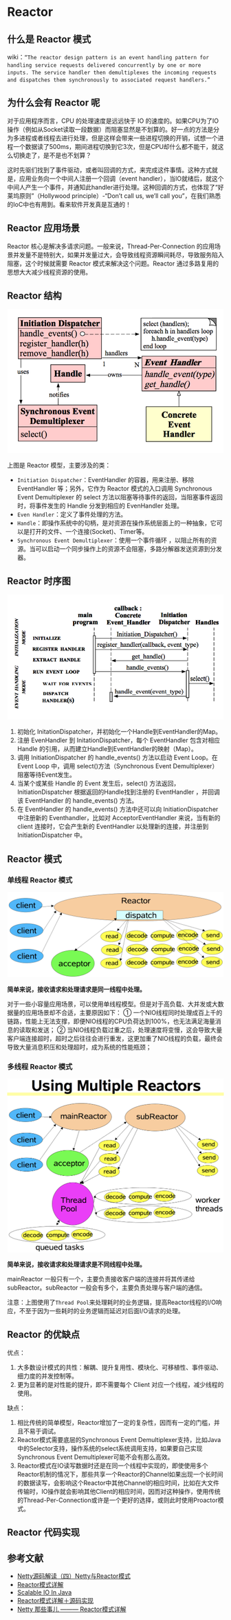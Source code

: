 # Reactor

## 什么是 Reactor 模式

wiki：`“The reactor design pattern is an event handling pattern for handling service requests delivered concurrently by one or more inputs. The service handler then demultiplexes the incoming requests and dispatches them synchronously to associated request handlers.”`

## 为什么会有 Reactor 呢

对于应用程序而言，CPU 的处理速度是远远快于 IO 的速度的。如果CPU为了IO操作（例如从Socket读取一段数据）而阻塞显然是不划算的。好一点的方法是分为多进程或者线程去进行处理，但是这样会带来一些进程切换的开销，试想一个进程一个数据读了500ms，期间进程切换到它3次，但是CPU却什么都不能干，就这么切换走了，是不是也不划算？

这时先驱们找到了事件驱动，或者叫回调的方式，来完成这件事情。这种方式就是，应用业务向一个中间人注册一个回调（event handler），当IO就绪后，就这个中间人产生一个事件，并通知此handler进行处理。这种回调的方式，也体现了“好莱坞原则”（Hollywood principle）-“Don’t call us, we’ll call you”，在我们熟悉的IoC中也有用到。看来软件开发真是互通的！

## Reactor 应用场景

Reactor 核心是解决多请求问题。一般来说，Thread-Per-Connection 的应用场景并发量不是特别大，如果并发量过大，会导致线程资源瞬间耗尽，导致服务陷入阻塞，这个时候就需要 Reactor 模式来解决这个问题。Reactor 通过多路复用的思想大大减少线程资源的使用。

## Reactor 结构

![结构](img/reactor-structure.png)

上图是 Reactor 模型，主要涉及的类：

- `Initiation Dispatcher`：EventHandler 的容器，用来注册、移除 EventHandler 等；另外，它作为 Reactor 模式的入口调用 Synchronous Event Demultiplexer 的 select 方法以阻塞等待事件的返回，当阻塞事件返回时，将事件发生的 Handle 分发到相应的 EvenHandler 处理。
- `Even Handler`：定义了事件处理的方法。
- `Handle`：即操作系统中的句柄，是对资源在操作系统层面上的一种抽象，它可以是打开的文件、一个连接(Socket)、Timer等。
- `Synchronous Event Demultiplexer`：使用一个事件循环 ，以阻止所有的资源。当可以启动一个同步操作上的资源不会阻塞，多路分解器发送资源到分发器。

## Reactor 时序图

![时序图](img/reactor-time.png)

1. 初始化 InitationDispatcher，并初始化一个Handle到EventHandler的Map。
2. 注册 EvenHandler 到 InitationDispatcher，每个 EventHandler 包含对相应 Handle 的引用，从而建立Handle到EventHandler的映射（Map）。
3. 调用 InitiationDispatcher 的 handle_events() 方法以启动 Event Loop。在 Event Loop 中，调用 select()方法（Synchronous Event Demultiplexer）阻塞等待Event发生。
4. 当某个或某些 Handle 的 Event 发生后，select() 方法返回，InitiationDispatcher 根据返回的Handle找到注册的 EventHandler ，并回调该 EventHandler 的 handle_events() 方法。
5. 在 EventHandler 的 handle_events() 方法中还可以向 InitiationDispatcher 中注册新的 Eventhandler，比如对 AcceptorEventHandler 来说，当有新的 client 连接时，它会产生新的 EventHandler 以处理新的连接，并注册到 InitiationDispatcher 中。

## Reactor 模式

### 单线程 Reactor 模式


![reactor单线程](img/single-reactor.png)

**简单来说，接收请求和处理请求是同一线程中处理。**

对于一些小容量应用场景，可以使用单线程模型。但是对于高负载、大并发或大数据量的应用场景却不合适，主要原因如下：
① 一个NIO线程同时处理成百上千的链路，性能上无法支撑，即便NIO线程的CPU负荷达到100%，也无法满足海量消息的读取和发送；
② 当NIO线程负载过重之后，处理速度将变慢，这会导致大量客户端连接超时，超时之后往往会进行重发，这更加重了NIO线程的负载，最终会导致大量消息积压和处理超时，成为系统的性能瓶颈；

### 多线程 Reactor 模式


![reactor多线程](img/multiple-reactors.png)

**简单来说，接收请求和处理请求是不同线程中处理。**

mainReactor 一般只有一个，主要负责接收客户端的连接并将其传递给 subReactor。subReactor  一般会有多个，主要负责处理与客户端的通信。

注意：上图使用了`Thread Pool`来处理耗时的业务逻辑，提高Reactor线程的I/O响应，不至于因为一些耗时的业务逻辑而延迟对后面I/O请求的处理。

## Reactor 的优缺点

优点：

1. 大多数设计模式的共性：解耦、提升复用性、模块化、可移植性、事件驱动、细力度的并发控制等。
2. 更为显著的是对性能的提升，即不需要每个 Client 对应一个线程，减少线程的使用。

缺点：

1. 相比传统的简单模型，Reactor增加了一定的复杂性，因而有一定的门槛，并且不易于调试。
2. Reactor模式需要底层的Synchronous Event Demultiplexer支持，比如Java中的Selector支持，操作系统的select系统调用支持，如果要自己实现Synchronous Event Demultiplexer可能不会有那么高效。
3. Reactor模式在IO读写数据时还是在同一个线程中实现的，即使使用多个Reactor机制的情况下，那些共享一个Reactor的Channel如果出现一个长时间的数据读写，会影响这个Reactor中其他Channel的相应时间，比如在大文件传输时，IO操作就会影响其他Client的相应时间，因而对这种操作，使用传统的Thread-Per-Connection或许是一个更好的选择，或则此时使用Proactor模式。

## Reactor 代码实现


## 参考文献

- [Netty源码解读（四）Netty与Reactor模式](http://ifeve.com/netty-reactor-4/)
- [Reactor模式详解](http://www.blogjava.net/DLevin/archive/2015/09/02/427045.html)
- [Scalable IO In Java](http://gee.cs.oswego.edu/dl/cpjslides/nio.pdf)
- [Reactor模式详解＋源码实现](https://www.jianshu.com/p/188ef8462100)
- [Netty 那些事儿 ——— Reactor模式详解](https://www.jianshu.com/p/1ccbc6a348db)